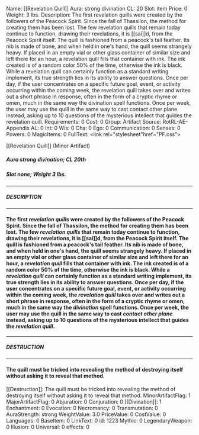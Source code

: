 Name: [[Revelation Quill]]
Aura: strong divination
CL: 20
Slot: item
Price: 0
Weight: 3 lbs.
Description: The first revelation quills were created by the followers of the Peacock Spirit. Since the fall of Thassilon, the method for creating them has been lost. The few revelation quills that remain today continue to function, drawing their revelations, it is [[sai]]d, from the Peacock Spirit itself. The quill is fashioned from a peacock's tail feather. Its nib is made of bone, and when held in one's hand, the quill seems strangely heavy. If placed in an empty vial or other glass container of similar size and left there for an hour, a revelation quill fills that container with ink. The ink created is of a random color 50% of the time, otherwise the ink is black. While a revelation quill can certainly function as a standard writing implement, its true strength lies in its ability to answer questions. Once per day, if the user concentrates on a specific future goal, event, or activity occurring within the coming week, the revelation quill takes over and writes out a short phrase in response, often in the form of a cryptic rhyme or omen, much in the same way the divination spell functions. Once per week, the user may use the quill in the same way to cast contact other plane instead, asking up to 10 questions of the mysterious intellect that guides the revelation quill.
Requirements: 0
Cost: 0
Group: Artifact
Source: RotRL-AE-Appendix
AL: 0
Int: 0
Wis: 0
Cha: 0
Ego: 0
Communication: 0
Senses: 0
Powers: 0
MagicItems: 0
FullText: <link rel="stylesheet"href="PF.css"><div class="heading"><p class="alignleft">[[Revelation Quill]] (Minor Artifact)</p><div style="clear: both;"></div></div><div><h5><b>Aura </b>strong divination; <b>CL </b>20th</h5><h5><b>Slot </b>none; <b>Weight </b>3 lbs.</h5></div><hr/><div><h5><b>DESCRIPTION</b></h5></div><hr/><div><h4><p>The first <i><i>revelation quill</i>s</i> were created by the followers of the Peacock Spirit. Since the fall of Thassilon, the method for creating them has been lost. The few <i><i>revelation quill</i>s</i> that remain today continue to function, drawing their revelations, it is [[sai]]d, from the Peacock Spirit itself. The quill is fashioned from a peacock's tail feather. Its nib is made of bone, and when held in one's hand, the quill seems strangely heavy. If placed in an empty vial or other glass container of similar size and left there for an hour, a <i>revelation quill</i> fills that container with ink. The ink created is of a random color 50% of the time, otherwise the ink is black. While a <i>revelation quill</i> can certainly function as a standard writing implement, its true strength lies in its ability to answer questions. Once per day, if the user concentrates on a specific future goal, event, or activity occurring within the coming week, the <i>revelation quill</i> takes over and writes out a short phrase in response, often in the form of a cryptic rhyme or omen, much in the same way the <i>divination</i> spell functions. Once per week, the user may use the quill in the same way to cast <i>contact other plane</i> instead, asking up to 10 questions of the mysterious intellect that guides the <i>revelation quill</i>.</p></h4></div><hr/><div><h5><b>DESTRUCTION</b></h5></div><hr/><div><h4><p>The quill must be tricked into revealing the method of destroying itself without asking it to reveal that method.</p></h4></div>
[[Destruction]]: The quill must be tricked into revealing the method of destroying itself without asking it to reveal that method.
MinorArtifactFlag: 1
MajorArtifactFlag: 0
Abjuration: 0
Conjuration: 0
[[Divination]]: 1
Enchantment: 0
Evocation: 0
Necromancy: 0
Transmutation: 0
AuraStrength: strong
WeightValue: 3.0
PriceValue: 0
CostValue: 0
Languages: 0
BaseItem: 0
LinkText: 0
id: 1223
Mythic: 0
LegendaryWeapon: 0
Illusion: 0
Universal: 0
effects: 0
